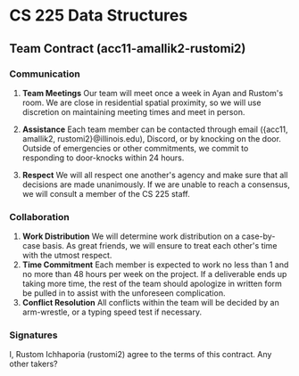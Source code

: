 # CS 225 Data Structures
## Team Contract (acc11-amallik2-rustomi2)

### Communication
1. **Team Meetings** Our team will meet once a week in Ayan and Rustom's room. 
We are close in residential spatial proximity, so we will use discretion on maintaining meeting times and meet in person. 

2. **Assistance** 
Each team member can be contacted through email ({acc11, amallik2, rustomi2}@illinois.edu), Discord, or by knocking on the door. 
Outside of emergencies or other commitments, we commit to responding to door-knocks within 24 hours.
3. **Respect** 
We will all respect one another's agency and make sure that all decisions are made unanimously. If we are unable to reach a consensus, we will consult a member of the CS 225 staff. 

### Collaboration
1. **Work Distribution** 
We will determine work distribution on a case-by-case basis. As great friends, we will ensure to treat each other's time with the utmost respect. 
2. **Time Commitment** 
Each member is expected to work no less than 1 and no more than 48 hours per week on the project. 
If a deliverable ends up taking more time, the rest of the team should apologize in written form be pulled in to assist with the unforeseen complication.
3. **Conflict Resolution** 
All conflicts within the team will be decided by an arm-wrestle, or a typing speed test if necessary. 

### Signatures
I, Rustom Ichhaporia (rustomi2) agree to the terms of this contract.
Any other takers?
